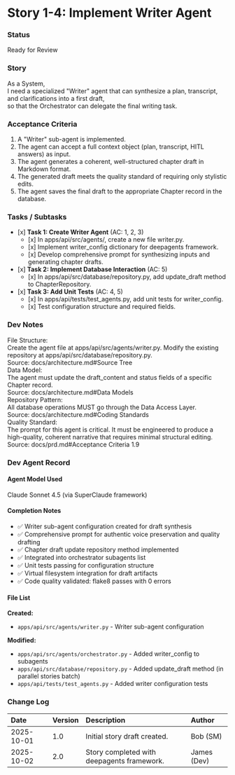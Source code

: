 # **Story 1-4: Implement Writer Agent**

### **Status**

Ready for Review

### **Story**

As a System,  
I need a specialized "Writer" agent that can synthesize a plan, transcript, and clarifications into a first draft,  
so that the Orchestrator can delegate the final writing task.

### **Acceptance Criteria**

1. A "Writer" sub-agent is implemented.  
2. The agent can accept a full context object (plan, transcript, HITL answers) as input.  
3. The agent generates a coherent, well-structured chapter draft in Markdown format.  
4. The generated draft meets the quality standard of requiring only stylistic edits.  
5. The agent saves the final draft to the appropriate Chapter record in the database.

### **Tasks / Subtasks**

* \[x\] **Task 1: Create Writer Agent** (AC: 1, 2, 3\)
  * \[x\] In apps/api/src/agents/, create a new file writer.py.
  * \[x\] Implement writer_config dictionary for deepagents framework.
  * \[x\] Develop comprehensive prompt for synthesizing inputs and generating chapter drafts.
* \[x\] **Task 2: Implement Database Interaction** (AC: 5\)
  * \[x\] In apps/api/src/database/repository.py, add update\_draft method to ChapterRepository.
* \[x\] **Task 3: Add Unit Tests** (AC: 4, 5\)
  * \[x\] In apps/api/tests/test\_agents.py, add unit tests for writer_config.
  * \[x\] Test configuration structure and required fields.

### **Dev Notes**

File Structure:  
Create the agent file at apps/api/src/agents/writer.py. Modify the existing repository at apps/api/src/database/repository.py.  
Source: docs/architecture.md\#Source Tree  
Data Model:  
The agent must update the draft\_content and status fields of a specific Chapter record.  
Source: docs/architecture.md\#Data Models  
Repository Pattern:  
All database operations MUST go through the Data Access Layer.  
Source: docs/architecture.md\#Coding Standards  
Quality Standard:  
The prompt for this agent is critical. It must be engineered to produce a high-quality, coherent narrative that requires minimal structural editing.  
Source: docs/prd.md\#Acceptance Criteria 1.9

### **Dev Agent Record**

#### **Agent Model Used**
Claude Sonnet 4.5 (via SuperClaude framework)

#### **Completion Notes**
- ✅ Writer sub-agent configuration created for draft synthesis
- ✅ Comprehensive prompt for authentic voice preservation and quality drafting
- ✅ Chapter draft update repository method implemented
- ✅ Integrated into orchestrator subagents list
- ✅ Unit tests passing for configuration structure
- ✅ Virtual filesystem integration for draft artifacts
- ✅ Code quality validated: flake8 passes with 0 errors

#### **File List**
**Created:**
- `apps/api/src/agents/writer.py` - Writer sub-agent configuration

**Modified:**
- `apps/api/src/agents/orchestrator.py` - Added writer_config to subagents
- `apps/api/src/database/repository.py` - Added update_draft method (in parallel stories batch)
- `apps/api/tests/test_agents.py` - Added writer configuration tests

### **Change Log**

| Date | Version | Description | Author |
| :---- | :---- | :---- | :---- |
| 2025-10-01 | 1.0 | Initial story draft created. | Bob (SM) |
| 2025-10-02 | 2.0 | Story completed with deepagents framework. | James (Dev) |

